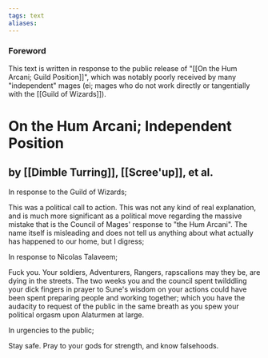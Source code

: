 ```yaml
---
tags: text
aliases:
---
```


### Foreword

This text is written in response to the public release of "[[On the Hum Arcani; Guild Position]]", which was notably poorly received by many "independent" mages (ei; mages who do not work directly or tangentially with the [[Guild of Wizards]]).

# On the Hum Arcani; Independent Position
## by [[Dimble Turring]], [[Scree'up]], et al.

In response to the Guild of Wizards;

This was a political call to action. This was not any kind of real explanation, and is much more significant as a political move regarding the massive mistake that is the Council of Mages' response to "the Hum Arcani". The name itself is misleading and does not tell us anything about what actually has happened to our home, but I digress;

In response to Nicolas Talaveem;

Fuck you. Your soldiers, Adventurers, Rangers, rapscalions may they be, are dying in the streets. The two weeks you and the council spent twilddling your dick fingers in prayer to Sune's wisdom on your actions could have been spent preparing people and working together; which you have the audacity to request of the public in the same breath as you spew your political orgasm upon Alaturmen at large.

In urgencies to the public;

Stay safe. Pray to your gods for strength, and know falsehoods.


